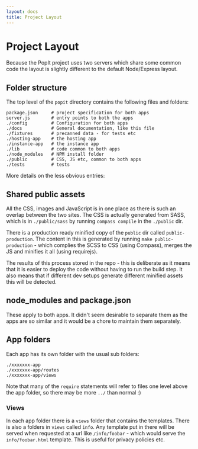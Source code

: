 ```yaml
---
layout: docs
title: Project Layout
---
```


# Project Layout

Because the PopIt project uses two servers which share some common code the
layout is slightly different to the default Node/Express layout.

## Folder structure

The top level of the `popit` directory contains the following files and folders:

    package.json     # project specification for both apps
    server.js        # entry points to both the apps
    ./config         # Configuration for both apps
    ./docs           # General documentation, like this file
    ./fixtures       # precanned data - for tests etc
    ./hosting-app    # the hosting app
    ./instance-app   # the instance app
    ./lib            # code common to both apps
    ./node_modules   # NPM install folder
    ./public         # CSS, JS etc, common to both apps
    ./tests          # tests

More details on the less obvious entries:

## Shared public assets

All the CSS, images and JavaScript is in one place as there is such an overlap
between the two sites. The CSS is actually generated from SASS, which is in
`./public/sass` by running `compass compile` in the `./public` dir.

There is a production ready minified copy of the `public` dir called
`public-production`. The content in this is generated by running `make public-production` -
which complies the SCSS to CSS (using Compass), merges the JS and minifies it
all (using requirejs).

The results of this process stored in the repo - this is deliberate as it means
that it is easier to deploy the code without having to run the build step. It
also means that if different dev setups generate different minified assets this
will be detected.

## node_modules and package.json

These apply to both apps. It didn't seem desirable to separate them as the apps
are so similar and it would be a chore to maintain them separately.

## App folders

Each app has its own folder with the usual sub folders:

    ./xxxxxxx-app
    ./xxxxxxx-app/routes
    ./xxxxxxx-app/views

Note that many of the `require` statements will refer to files one level above
the app folder, so there may be more `../` than normal :)

### Views

In each app folder there is a `views` folder that contains the templates. There
is also a folders in `views` called `info`. Any template put in there will be
served when requested at a url like `/info/foobar` - which would serve the
`info/foobar.html` template. This is useful for privacy policies etc.
